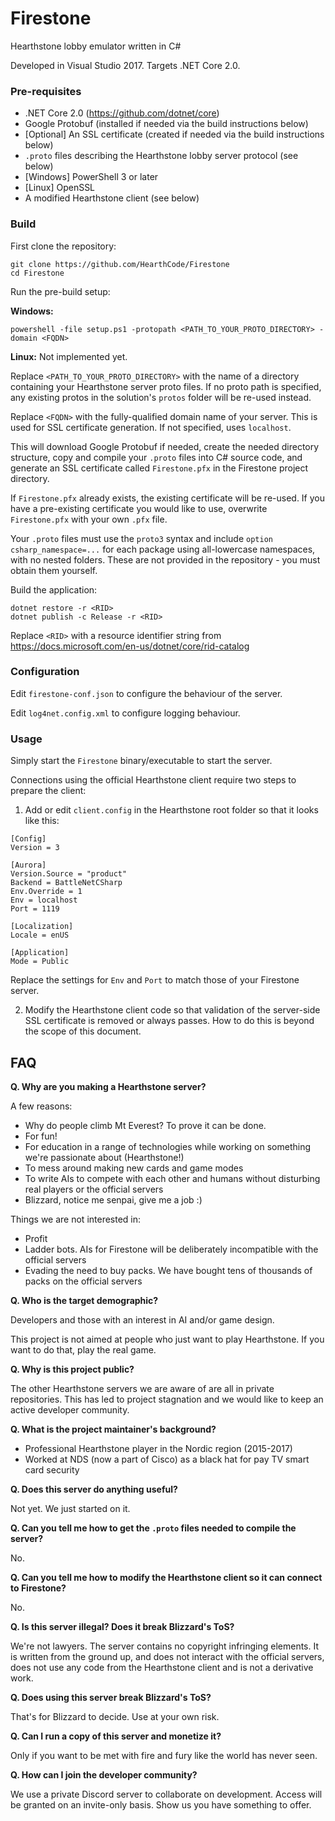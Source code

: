 # Firestone
Hearthstone lobby emulator written in C#

Developed in Visual Studio 2017. Targets .NET Core 2.0.

### Pre-requisites

- .NET Core 2.0 (https://github.com/dotnet/core)
- Google Protobuf (installed if needed via the build instructions below)
- [Optional] An SSL certificate (created if needed via the build instructions below)
- `.proto` files describing the Hearthstone lobby server protocol (see below)
- [Windows] PowerShell 3 or later
- [Linux] OpenSSL
- A modified Hearthstone client (see below)

### Build

First clone the repository:

```
git clone https://github.com/HearthCode/Firestone
cd Firestone
```

Run the pre-build setup:

**Windows:**

```
powershell -file setup.ps1 -protopath <PATH_TO_YOUR_PROTO_DIRECTORY> -domain <FQDN>
```

**Linux:** Not implemented yet.

Replace `<PATH_TO_YOUR_PROTO_DIRECTORY>` with the name of a directory containing your Hearthstone server proto files. If no proto path is specified, any existing protos in the solution's `protos` folder will be re-used instead.

Replace `<FQDN>` with the fully-qualified domain name of your server. This is used for SSL certificate generation. If not specified, uses `localhost`.

This will download Google Protobuf if needed, create the needed directory structure, copy and compile your `.proto` files into C# source code, and generate an SSL certificate called `Firestone.pfx` in the Firestone project directory.

If `Firestone.pfx` already exists, the existing certificate will be re-used. If you have a pre-existing certificate you would like to use, overwrite `Firestone.pfx` with your own `.pfx` file.

Your `.proto` files must use the `proto3` syntax and include `option csharp_namespace=...` for each package using all-lowercase namespaces, with no nested folders. These are not provided in the repository - you must obtain them yourself.

Build the application:

```
dotnet restore -r <RID>
dotnet publish -c Release -r <RID>
```

Replace `<RID>` with a resource identifier string from https://docs.microsoft.com/en-us/dotnet/core/rid-catalog

### Configuration

Edit `firestone-conf.json` to configure the behaviour of the server.

Edit `log4net.config.xml` to configure logging behaviour.

### Usage

Simply start the `Firestone` binary/executable to start the server.

Connections using the official Hearthstone client require two steps to prepare the client:

1. Add or edit `client.config` in the Hearthstone root folder so that it looks like this:

```
[Config]
Version = 3

[Aurora]
Version.Source = "product"
Backend = BattleNetCSharp
Env.Override = 1
Env = localhost
Port = 1119

[Localization]
Locale = enUS

[Application]
Mode = Public
```

Replace the settings for `Env` and `Port` to match those of your Firestone server.

2. Modify the Hearthstone client code so that validation of the server-side SSL certificate is removed or always passes. How to do this is beyond the scope of this document.


## FAQ

**Q. Why are you making a Hearthstone server?**

A few reasons:

- Why do people climb Mt Everest? To prove it can be done.
- For fun!
- For education in a range of technologies while working on something we're passionate about (Hearthstone!)
- To mess around making new cards and game modes
- To write AIs to compete with each other and humans without disturbing real players or the official servers
- Blizzard, notice me senpai, give me a job :)

Things we are not interested in:

- Profit
- Ladder bots. AIs for Firestone will be deliberately incompatible with the official servers
- Evading the need to buy packs. We have bought tens of thousands of packs on the official servers

**Q. Who is the target demographic?**

Developers and those with an interest in AI and/or game design.

This project is not aimed at people who just want to play Hearthstone. If you want to do that, play the real game.

**Q. Why is this project public?**

The other Hearthstone servers we are aware of are all in private repositories. This has led to project stagnation and we would like to keep an active developer community.

**Q. What is the project maintainer's background?**

- Professional Hearthstone player in the Nordic region (2015-2017)
- Worked at NDS (now a part of Cisco) as a black hat for pay TV smart card security

**Q. Does this server do anything useful?**

Not yet. We just started on it.

**Q. Can you tell me how to get the `.proto` files needed to compile the server?**

No.

**Q. Can you tell me how to modify the Hearthstone client so it can connect to Firestone?**

No.

**Q. Is this server illegal? Does it break Blizzard's ToS?**

We're not lawyers. The server contains no copyright infringing elements. It is written from the ground up, and does not interact with the official servers, does not use any code from the Hearthstone client and is not a derivative work.

**Q. Does using this server break Blizzard's ToS?**

That's for Blizzard to decide. Use at your own risk.

**Q. Can I run a copy of this server and monetize it?**

Only if you want to be met with fire and fury like the world has never seen.

**Q. How can I join the developer community?**

We use a private Discord server to collaborate on development. Access will be granted on an invite-only basis. Show us you have something to offer.
